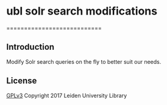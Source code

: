 # ubl solr search modifications
===========================

## Introduction

Modify Solr search queries on the fly to better suit our needs.

## License

[GPLv3](LICENSE.txt)
Copyright 2017 Leiden University Library

